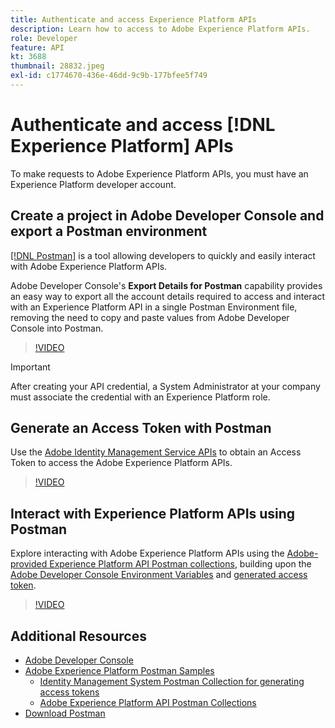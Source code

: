 ```yaml
---
title: Authenticate and access Experience Platform APIs
description: Learn how to access to Adobe Experience Platform APIs. 
role: Developer
feature: API
kt: 3688
thumbnail: 28832.jpeg
exl-id: c1774670-436e-46dd-9c9b-177bfee5f749
---
```

# Authenticate and access [!DNL Experience Platform] APIs

To make requests to Adobe Experience Platform APIs, you must have an Experience Platform developer account.

## Create a project in Adobe Developer Console and export a Postman environment

[[!DNL Postman]](https://www.postman.com/) is a tool allowing developers to quickly and easily interact with Adobe Experience Platform APIs.

Adobe Developer Console's **Export Details for Postman** capability provides an easy way to export all the account details required to access and interact with an Experience Platform API in a single Postman Environment file, removing the need to copy and paste values from Adobe Developer Console into Postman.

>[!VIDEO](https://video.tv.adobe.com/v/28832/?quality=12&learn=on)

>[!IMPORTANT]
>
>After creating your API credential, a System Administrator at your company must associate the credential with an Experience Platform role.


## Generate an Access Token with Postman

Use the [Adobe Identity Management Service APIs](https://github.com/adobe/experience-platform-postman-samples/tree/master/apis/ims) to obtain an Access Token to access the Adobe Experience Platform APIs.

>[!VIDEO](https://video.tv.adobe.com/v/29698/?quality=12&learn=on)


## Interact with Experience Platform APIs using Postman

Explore interacting with Adobe Experience Platform APIs using the [Adobe-provided Experience Platform API Postman collections](https://github.com/adobe/experience-platform-postman-samples/tree/master/apis/experience-platform), building upon the [Adobe Developer Console Environment Variables](#export-adobe-io-integration-details-to-postman) and [generated access token](#generate-an-access-token-with-postman).

>[!VIDEO](https://video.tv.adobe.com/v/29704/?quality=12&learn=on)


## Additional Resources

* [Adobe Developer Console](https://developer.adobe.com/console/home)
* [Adobe Experience Platform Postman Samples](https://github.com/adobe/experience-platform-postman-samples)
  * [Identity Management System Postman Collection for generating access tokens](https://github.com/adobe/experience-platform-postman-samples/tree/master/apis/ims)
  * [Adobe Experience Platform API Postman Collections](https://github.com/adobe/experience-platform-postman-samples/tree/master/apis/experience-platform)
* [Download Postman](https://www.postman.com/)
